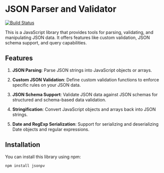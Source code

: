 # JSON Parser and Validator

[![Build Status](https://travis-ci.org/Faiaz98/JSON-Parser.svg?branch=main)](https://travis-ci.org/Faiaz98/JSON-Parser)

This is a JavaScript library that provides tools for parsing, validating, and manipulating JSON data. It offers features like custom validation, JSON schema support, and query capabilities.

## Features

1. **JSON Parsing**: Parse JSON strings into JavaScript objects or arrays.

2. **Custom JSON Validation**: Define custom validation functions to enforce specific rules on your JSON data.

3. **JSON Schema Support**: Validate JSON data against JSON schemas for structured and schema-based data validation.

4. **Stringification**: Convert JavaScript objects and arrays back into JSON strings.

5. **Date and RegExp Serialization**: Support for serializing and deserializing Date objects and regular expressions.

## Installation

You can install this library using npm:

```bash
npm install jsonpv
